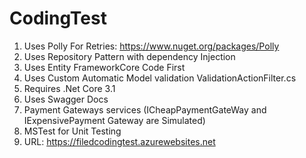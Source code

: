# CodingTest

1. Uses Polly For Retries: https://www.nuget.org/packages/Polly
2. Uses Repository Pattern with dependency Injection
3. Uses Entity FrameworkCore Code First
4. Uses Custom Automatic Model validation ValidationActionFilter.cs
5. Requires .Net Core 3.1
6. Uses Swagger Docs
7. Payment Gateways services (ICheapPaymentGateWay and IExpensivePayment Gateway are Simulated)
8. MSTest for Unit Testing
9. URL: https://filedcodingtest.azurewebsites.net
